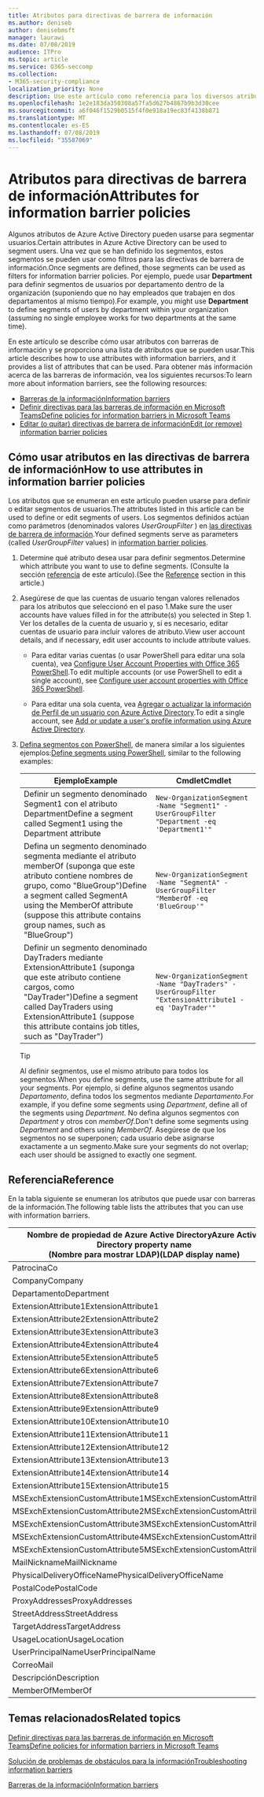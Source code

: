 ```yaml
---
title: Atributos para directivas de barrera de información
ms.author: deniseb
author: denisebmsft
manager: laurawi
ms.date: 07/08/2019
audience: ITPro
ms.topic: article
ms.service: O365-seccomp
ms.collection:
- M365-security-compliance
localization_priority: None
description: Use este artículo como referencia para los diversos atributos que puede usar en las directivas de barrera de información.
ms.openlocfilehash: 1e2e183da350308a57fa5d627b4867b9b3d30cee
ms.sourcegitcommit: a6f046f1529b0515f4f0e918a19ec83f4138b871
ms.translationtype: MT
ms.contentlocale: es-ES
ms.lasthandoff: 07/08/2019
ms.locfileid: "35587069"
---
```

# <a name="attributes-for-information-barrier-policies"></a><span data-ttu-id="7eab2-103">Atributos para directivas de barrera de información</span><span class="sxs-lookup"><span data-stu-id="7eab2-103">Attributes for information barrier policies</span></span>

<span data-ttu-id="7eab2-104">Algunos atributos de Azure Active Directory pueden usarse para segmentar usuarios.</span><span class="sxs-lookup"><span data-stu-id="7eab2-104">Certain attributes in Azure Active Directory can be used to segment users.</span></span> <span data-ttu-id="7eab2-105">Una vez que se han definido los segmentos, estos segmentos se pueden usar como filtros para las directivas de barrera de información.</span><span class="sxs-lookup"><span data-stu-id="7eab2-105">Once segments are defined, those segments can be used as filters for information barrier policies.</span></span> <span data-ttu-id="7eab2-106">Por ejemplo, puede usar **Department** para definir segmentos de usuarios por departamento dentro de la organización (suponiendo que no hay empleados que trabajen en dos departamentos al mismo tiempo).</span><span class="sxs-lookup"><span data-stu-id="7eab2-106">For example, you might use **Department** to define segments of users by department within your organization (assuming no single employee works for two departments at the same time).</span></span> 

<span data-ttu-id="7eab2-107">En este artículo se describe cómo usar atributos con barreras de información y se proporciona una lista de atributos que se pueden usar.</span><span class="sxs-lookup"><span data-stu-id="7eab2-107">This article describes how to use attributes with information barriers, and it provides a list of attributes that can be used.</span></span> <span data-ttu-id="7eab2-108">Para obtener más información acerca de las barreras de información, vea los siguientes recursos:</span><span class="sxs-lookup"><span data-stu-id="7eab2-108">To learn more about information barriers, see the following resources:</span></span>
- [<span data-ttu-id="7eab2-109">Barreras de la información</span><span class="sxs-lookup"><span data-stu-id="7eab2-109">Information barriers</span></span>](information-barriers.md)
- [<span data-ttu-id="7eab2-110">Definir directivas para las barreras de información en Microsoft Teams</span><span class="sxs-lookup"><span data-stu-id="7eab2-110">Define policies for information barriers in Microsoft Teams</span></span>](information-barriers-policies.md)
- [<span data-ttu-id="7eab2-111">Editar (o quitar) directivas de barrera de información</span><span class="sxs-lookup"><span data-stu-id="7eab2-111">Edit (or remove) information barrier policies</span></span>](information-barriers-edit-segments-policies.md.md)

## <a name="how-to-use-attributes-in-information-barrier-policies"></a><span data-ttu-id="7eab2-112">Cómo usar atributos en las directivas de barrera de información</span><span class="sxs-lookup"><span data-stu-id="7eab2-112">How to use attributes in information barrier policies</span></span>

<span data-ttu-id="7eab2-113">Los atributos que se enumeran en este artículo pueden usarse para definir o editar segmentos de usuarios.</span><span class="sxs-lookup"><span data-stu-id="7eab2-113">The attributes listed in this article can be used to define or edit segments of users.</span></span> <span data-ttu-id="7eab2-114">Los segmentos definidos actúan como parámetros (denominados valores *UserGroupFilter* ) en [las directivas de barrera de información](information-barriers-policies.md).</span><span class="sxs-lookup"><span data-stu-id="7eab2-114">Your defined segments serve as parameters (called *UserGroupFilter* values) in [information barrier policies](information-barriers-policies.md).</span></span>

1. <span data-ttu-id="7eab2-115">Determine qué atributo desea usar para definir segmentos.</span><span class="sxs-lookup"><span data-stu-id="7eab2-115">Determine which attribute you want to use to define segments.</span></span> <span data-ttu-id="7eab2-116">(Consulte la sección [referencia](#reference) de este artículo).</span><span class="sxs-lookup"><span data-stu-id="7eab2-116">(See the [Reference](#reference) section in this article.)</span></span>

2. <span data-ttu-id="7eab2-117">Asegúrese de que las cuentas de usuario tengan valores rellenados para los atributos que seleccionó en el paso 1.</span><span class="sxs-lookup"><span data-stu-id="7eab2-117">Make sure the user accounts have values filled in for the attribute(s) you selected in Step 1.</span></span> <span data-ttu-id="7eab2-118">Ver los detalles de la cuenta de usuario y, si es necesario, editar cuentas de usuario para incluir valores de atributo.</span><span class="sxs-lookup"><span data-stu-id="7eab2-118">View user account details, and if necessary, edit user accounts to include attribute values.</span></span> 

    - <span data-ttu-id="7eab2-119">Para editar varias cuentas (o usar PowerShell para editar una sola cuenta), vea [Configure User Account Properties with Office 365 PowerShell](https://docs.microsoft.com/office365/enterprise/powershell/configure-user-account-properties-with-office-365-powershell).</span><span class="sxs-lookup"><span data-stu-id="7eab2-119">To edit multiple accounts (or use PowerShell to edit a single account), see [Configure user account properties with Office 365 PowerShell](https://docs.microsoft.com/office365/enterprise/powershell/configure-user-account-properties-with-office-365-powershell).</span></span>

    - <span data-ttu-id="7eab2-120">Para editar una sola cuenta, vea [Agregar o actualizar la información de Perfil de un usuario con Azure Active Directory](https://docs.microsoft.com/azure/active-directory/fundamentals/active-directory-users-profile-azure-portal).</span><span class="sxs-lookup"><span data-stu-id="7eab2-120">To edit a single account, see [Add or update a user's profile information using Azure Active Directory](https://docs.microsoft.com/azure/active-directory/fundamentals/active-directory-users-profile-azure-portal).</span></span>

3. <span data-ttu-id="7eab2-121">[Defina segmentos con PowerShell](information-barriers-policies.md#define-segments-using-powershell), de manera similar a los siguientes ejemplos:</span><span class="sxs-lookup"><span data-stu-id="7eab2-121">[Define segments using PowerShell](information-barriers-policies.md#define-segments-using-powershell), similar to the following examples:</span></span>

    |<span data-ttu-id="7eab2-122">Ejemplo</span><span class="sxs-lookup"><span data-stu-id="7eab2-122">Example</span></span>  |<span data-ttu-id="7eab2-123">Cmdlet</span><span class="sxs-lookup"><span data-stu-id="7eab2-123">Cmdlet</span></span>  |
    |---------|---------|
    |<span data-ttu-id="7eab2-124">Definir un segmento denominado Segment1 con el atributo Department</span><span class="sxs-lookup"><span data-stu-id="7eab2-124">Define a segment called Segment1 using the Department attribute</span></span>     | `New-OrganizationSegment -Name "Segment1" -UserGroupFilter "Department -eq 'Department1'"`        |
    |<span data-ttu-id="7eab2-125">Defina un segmento denominado segmenta mediante el atributo memberOf (suponga que este atributo contiene nombres de grupo, como "BlueGroup")</span><span class="sxs-lookup"><span data-stu-id="7eab2-125">Define a segment called SegmentA using the MemberOf attribute (suppose this attribute contains group names, such as "BlueGroup")</span></span>     | `New-OrganizationSegment -Name "SegmentA" -UserGroupFilter "MemberOf -eq 'BlueGroup'"`        |
    |<span data-ttu-id="7eab2-126">Definir un segmento denominado DayTraders mediante ExtensionAttribute1 (suponga que este atributo contiene cargos, como "DayTrader")</span><span class="sxs-lookup"><span data-stu-id="7eab2-126">Define a segment called DayTraders using ExtensionAttribute1 (suppose this attribute contains job titles, such as "DayTrader")</span></span>|`New-OrganizationSegment -Name "DayTraders" -UserGroupFilter "ExtensionAttribute1 -eq 'DayTrader'"` |

    > [!TIP]
    > <span data-ttu-id="7eab2-127">Al definir segmentos, use el mismo atributo para todos los segmentos.</span><span class="sxs-lookup"><span data-stu-id="7eab2-127">When you define segments, use the same attribute for all your segments.</span></span> <span data-ttu-id="7eab2-128">Por ejemplo, si define algunos segmentos usando *Departamento*, defina todos los segmentos mediante *Departamento*.</span><span class="sxs-lookup"><span data-stu-id="7eab2-128">For example, if you define some segments using *Department*, define all of the segments using *Department*.</span></span> <span data-ttu-id="7eab2-129">No defina algunos segmentos con *Department* y otros con *memberOf*.</span><span class="sxs-lookup"><span data-stu-id="7eab2-129">Don't define some segments using *Department* and others using *MemberOf*.</span></span> <span data-ttu-id="7eab2-130">Asegúrese de que los segmentos no se superponen; cada usuario debe asignarse exactamente a un segmento.</span><span class="sxs-lookup"><span data-stu-id="7eab2-130">Make sure your segments do not overlap; each user should be assigned to exactly one segment.</span></span> 

## <a name="reference"></a><span data-ttu-id="7eab2-131">Referencia</span><span class="sxs-lookup"><span data-stu-id="7eab2-131">Reference</span></span>

<span data-ttu-id="7eab2-132">En la tabla siguiente se enumeran los atributos que puede usar con barreras de la información.</span><span class="sxs-lookup"><span data-stu-id="7eab2-132">The following table lists the attributes that you can use with information barriers.</span></span>

|<span data-ttu-id="7eab2-133">Nombre de propiedad de Azure Active Directory</span><span class="sxs-lookup"><span data-stu-id="7eab2-133">Azure Active Directory property name</span></span><br/><span data-ttu-id="7eab2-134">(Nombre para mostrar LDAP)</span><span class="sxs-lookup"><span data-stu-id="7eab2-134">(LDAP display name)</span></span>  |<span data-ttu-id="7eab2-135">Nombre de la propiedad de Exchange</span><span class="sxs-lookup"><span data-stu-id="7eab2-135">Exchange property name</span></span>  |
|---------|---------|
|<span data-ttu-id="7eab2-136">Patrocina</span><span class="sxs-lookup"><span data-stu-id="7eab2-136">Co</span></span>       | <span data-ttu-id="7eab2-137">Patrocina</span><span class="sxs-lookup"><span data-stu-id="7eab2-137">Co</span></span>        |
|<span data-ttu-id="7eab2-138">Company</span><span class="sxs-lookup"><span data-stu-id="7eab2-138">Company</span></span>     |<span data-ttu-id="7eab2-139">Company</span><span class="sxs-lookup"><span data-stu-id="7eab2-139">Company</span></span>         |
|<span data-ttu-id="7eab2-140">Departamento</span><span class="sxs-lookup"><span data-stu-id="7eab2-140">Department</span></span>     |<span data-ttu-id="7eab2-141">Departamento</span><span class="sxs-lookup"><span data-stu-id="7eab2-141">Department</span></span>         |
|<span data-ttu-id="7eab2-142">ExtensionAttribute1</span><span class="sxs-lookup"><span data-stu-id="7eab2-142">ExtensionAttribute1</span></span> |<span data-ttu-id="7eab2-143">CustomAttribute1</span><span class="sxs-lookup"><span data-stu-id="7eab2-143">CustomAttribute1</span></span>  |
|<span data-ttu-id="7eab2-144">ExtensionAttribute2</span><span class="sxs-lookup"><span data-stu-id="7eab2-144">ExtensionAttribute2</span></span> |<span data-ttu-id="7eab2-145">CustomAttribute2</span><span class="sxs-lookup"><span data-stu-id="7eab2-145">CustomAttribute2</span></span>  |
|<span data-ttu-id="7eab2-146">ExtensionAttribute3</span><span class="sxs-lookup"><span data-stu-id="7eab2-146">ExtensionAttribute3</span></span> |<span data-ttu-id="7eab2-147">CustomAttribute3</span><span class="sxs-lookup"><span data-stu-id="7eab2-147">CustomAttribute3</span></span>  |
|<span data-ttu-id="7eab2-148">ExtensionAttribute4</span><span class="sxs-lookup"><span data-stu-id="7eab2-148">ExtensionAttribute4</span></span> |<span data-ttu-id="7eab2-149">CustomAttribute4</span><span class="sxs-lookup"><span data-stu-id="7eab2-149">CustomAttribute4</span></span>  |
|<span data-ttu-id="7eab2-150">ExtensionAttribute5</span><span class="sxs-lookup"><span data-stu-id="7eab2-150">ExtensionAttribute5</span></span> |<span data-ttu-id="7eab2-151">CustomAttribute5</span><span class="sxs-lookup"><span data-stu-id="7eab2-151">CustomAttribute5</span></span>  |
|<span data-ttu-id="7eab2-152">ExtensionAttribute6</span><span class="sxs-lookup"><span data-stu-id="7eab2-152">ExtensionAttribute6</span></span> |<span data-ttu-id="7eab2-153">CustomAttribute6</span><span class="sxs-lookup"><span data-stu-id="7eab2-153">CustomAttribute6</span></span>  |
|<span data-ttu-id="7eab2-154">ExtensionAttribute7</span><span class="sxs-lookup"><span data-stu-id="7eab2-154">ExtensionAttribute7</span></span> |<span data-ttu-id="7eab2-155">CustomAttribute7</span><span class="sxs-lookup"><span data-stu-id="7eab2-155">CustomAttribute7</span></span>  |
|<span data-ttu-id="7eab2-156">ExtensionAttribute8</span><span class="sxs-lookup"><span data-stu-id="7eab2-156">ExtensionAttribute8</span></span> |<span data-ttu-id="7eab2-157">CustomAttribute8</span><span class="sxs-lookup"><span data-stu-id="7eab2-157">CustomAttribute8</span></span>  |
|<span data-ttu-id="7eab2-158">ExtensionAttribute9</span><span class="sxs-lookup"><span data-stu-id="7eab2-158">ExtensionAttribute9</span></span> |<span data-ttu-id="7eab2-159">CustomAttribute9</span><span class="sxs-lookup"><span data-stu-id="7eab2-159">CustomAttribute9</span></span>  |
|<span data-ttu-id="7eab2-160">ExtensionAttribute10</span><span class="sxs-lookup"><span data-stu-id="7eab2-160">ExtensionAttribute10</span></span> |<span data-ttu-id="7eab2-161">CustomAttribute10</span><span class="sxs-lookup"><span data-stu-id="7eab2-161">CustomAttribute10</span></span>  |
|<span data-ttu-id="7eab2-162">ExtensionAttribute11</span><span class="sxs-lookup"><span data-stu-id="7eab2-162">ExtensionAttribute11</span></span> |<span data-ttu-id="7eab2-163">CustomAttribute11</span><span class="sxs-lookup"><span data-stu-id="7eab2-163">CustomAttribute11</span></span>  |
|<span data-ttu-id="7eab2-164">ExtensionAttribute12</span><span class="sxs-lookup"><span data-stu-id="7eab2-164">ExtensionAttribute12</span></span> |<span data-ttu-id="7eab2-165">CustomAttribute12</span><span class="sxs-lookup"><span data-stu-id="7eab2-165">CustomAttribute12</span></span>  |
|<span data-ttu-id="7eab2-166">ExtensionAttribute13</span><span class="sxs-lookup"><span data-stu-id="7eab2-166">ExtensionAttribute13</span></span> |<span data-ttu-id="7eab2-167">CustomAttribute13</span><span class="sxs-lookup"><span data-stu-id="7eab2-167">CustomAttribute13</span></span>  |
|<span data-ttu-id="7eab2-168">ExtensionAttribute14</span><span class="sxs-lookup"><span data-stu-id="7eab2-168">ExtensionAttribute14</span></span> |<span data-ttu-id="7eab2-169">CustomAttribute14</span><span class="sxs-lookup"><span data-stu-id="7eab2-169">CustomAttribute14</span></span>  |
|<span data-ttu-id="7eab2-170">ExtensionAttribute15</span><span class="sxs-lookup"><span data-stu-id="7eab2-170">ExtensionAttribute15</span></span> |<span data-ttu-id="7eab2-171">CustomAttribute15</span><span class="sxs-lookup"><span data-stu-id="7eab2-171">CustomAttribute15</span></span>  |
|<span data-ttu-id="7eab2-172">MSExchExtensionCustomAttribute1</span><span class="sxs-lookup"><span data-stu-id="7eab2-172">MSExchExtensionCustomAttribute1</span></span> |<span data-ttu-id="7eab2-173">ExtensionCustomAttribute1</span><span class="sxs-lookup"><span data-stu-id="7eab2-173">ExtensionCustomAttribute1</span></span> |
|<span data-ttu-id="7eab2-174">MSExchExtensionCustomAttribute2</span><span class="sxs-lookup"><span data-stu-id="7eab2-174">MSExchExtensionCustomAttribute2</span></span> |<span data-ttu-id="7eab2-175">ExtensionCustomAttribute2</span><span class="sxs-lookup"><span data-stu-id="7eab2-175">ExtensionCustomAttribute2</span></span> |
|<span data-ttu-id="7eab2-176">MSExchExtensionCustomAttribute3</span><span class="sxs-lookup"><span data-stu-id="7eab2-176">MSExchExtensionCustomAttribute3</span></span> |<span data-ttu-id="7eab2-177">ExtensionCustomAttribute3</span><span class="sxs-lookup"><span data-stu-id="7eab2-177">ExtensionCustomAttribute3</span></span> |
|<span data-ttu-id="7eab2-178">MSExchExtensionCustomAttribute4</span><span class="sxs-lookup"><span data-stu-id="7eab2-178">MSExchExtensionCustomAttribute4</span></span> |<span data-ttu-id="7eab2-179">ExtensionCustomAttribute4</span><span class="sxs-lookup"><span data-stu-id="7eab2-179">ExtensionCustomAttribute4</span></span> |
|<span data-ttu-id="7eab2-180">MSExchExtensionCustomAttribute5</span><span class="sxs-lookup"><span data-stu-id="7eab2-180">MSExchExtensionCustomAttribute5</span></span> |<span data-ttu-id="7eab2-181">ExtensionCustomAttribute5</span><span class="sxs-lookup"><span data-stu-id="7eab2-181">ExtensionCustomAttribute5</span></span> |
|<span data-ttu-id="7eab2-182">MailNickname</span><span class="sxs-lookup"><span data-stu-id="7eab2-182">MailNickname</span></span> |<span data-ttu-id="7eab2-183">Alias</span><span class="sxs-lookup"><span data-stu-id="7eab2-183">Alias</span></span> |
|<span data-ttu-id="7eab2-184">PhysicalDeliveryOfficeName</span><span class="sxs-lookup"><span data-stu-id="7eab2-184">PhysicalDeliveryOfficeName</span></span> |<span data-ttu-id="7eab2-185">Office</span><span class="sxs-lookup"><span data-stu-id="7eab2-185">Office</span></span> |
|<span data-ttu-id="7eab2-186">PostalCode</span><span class="sxs-lookup"><span data-stu-id="7eab2-186">PostalCode</span></span> |<span data-ttu-id="7eab2-187">PostalCode</span><span class="sxs-lookup"><span data-stu-id="7eab2-187">PostalCode</span></span> |
|<span data-ttu-id="7eab2-188">ProxyAddresses</span><span class="sxs-lookup"><span data-stu-id="7eab2-188">ProxyAddresses</span></span> |<span data-ttu-id="7eab2-189">EmailAddresses</span><span class="sxs-lookup"><span data-stu-id="7eab2-189">EmailAddresses</span></span> |
|<span data-ttu-id="7eab2-190">StreetAddress</span><span class="sxs-lookup"><span data-stu-id="7eab2-190">StreetAddress</span></span> |<span data-ttu-id="7eab2-191">StreetAddress</span><span class="sxs-lookup"><span data-stu-id="7eab2-191">StreetAddress</span></span> |
|<span data-ttu-id="7eab2-192">TargetAddress</span><span class="sxs-lookup"><span data-stu-id="7eab2-192">TargetAddress</span></span> |<span data-ttu-id="7eab2-193">ExternalEmailAddress</span><span class="sxs-lookup"><span data-stu-id="7eab2-193">ExternalEmailAddress</span></span> |
|<span data-ttu-id="7eab2-194">UsageLocation</span><span class="sxs-lookup"><span data-stu-id="7eab2-194">UsageLocation</span></span> |<span data-ttu-id="7eab2-195">UsageLocation</span><span class="sxs-lookup"><span data-stu-id="7eab2-195">UsageLocation</span></span> |
|<span data-ttu-id="7eab2-196">UserPrincipalName</span><span class="sxs-lookup"><span data-stu-id="7eab2-196">UserPrincipalName</span></span>  |<span data-ttu-id="7eab2-197">UserPrincipalName</span><span class="sxs-lookup"><span data-stu-id="7eab2-197">UserPrincipalName</span></span>  |
|<span data-ttu-id="7eab2-198">Correo</span><span class="sxs-lookup"><span data-stu-id="7eab2-198">Mail</span></span>   |<span data-ttu-id="7eab2-199">WindowsEmailAddress</span><span class="sxs-lookup"><span data-stu-id="7eab2-199">WindowsEmailAddress</span></span>    |
|<span data-ttu-id="7eab2-200">Descripción</span><span class="sxs-lookup"><span data-stu-id="7eab2-200">Description</span></span>    |<span data-ttu-id="7eab2-201">Descripción</span><span class="sxs-lookup"><span data-stu-id="7eab2-201">Description</span></span>    |
|<span data-ttu-id="7eab2-202">MemberOf</span><span class="sxs-lookup"><span data-stu-id="7eab2-202">MemberOf</span></span>   |<span data-ttu-id="7eab2-203">MemberOfGroup</span><span class="sxs-lookup"><span data-stu-id="7eab2-203">MemberOfGroup</span></span>  |

## <a name="related-topics"></a><span data-ttu-id="7eab2-204">Temas relacionados</span><span class="sxs-lookup"><span data-stu-id="7eab2-204">Related topics</span></span>

[<span data-ttu-id="7eab2-205">Definir directivas para las barreras de información en Microsoft Teams</span><span class="sxs-lookup"><span data-stu-id="7eab2-205">Define policies for information barriers in Microsoft Teams</span></span>](information-barriers-policies.md)

[<span data-ttu-id="7eab2-206">Solución de problemas de obstáculos para la información</span><span class="sxs-lookup"><span data-stu-id="7eab2-206">Troubleshooting information barriers</span></span>](information-barriers-troubleshooting.md)

[<span data-ttu-id="7eab2-207">Barreras de la información</span><span class="sxs-lookup"><span data-stu-id="7eab2-207">Information barriers</span></span>](information-barriers.md)



